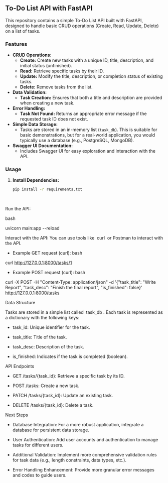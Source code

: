 
## To-Do List API with FastAPI

This repository contains a simple To-Do List API built with FastAPI, designed to handle basic CRUD operations (Create, Read, Update, Delete) on a list of tasks.

### Features

* **CRUD Operations:**
    * **Create:**  Create new tasks with a unique ID, title, description, and initial status (unfinished).
    * **Read:** Retrieve specific tasks by their ID.
    * **Update:**  Modify the title, description, or completion status of existing tasks.
    * **Delete:** Remove tasks from the list.
* **Data Validation:**
    * **Task Creation:** Ensures that both a title and description are provided when creating a new task.
* **Error Handling:**
    * **Task Not Found:** Returns an appropriate error message if the requested task ID does not exist. 
* **Simple Data Storage:**
    * Tasks are stored in an in-memory list (`task_db`). This is suitable for basic demonstrations, but for a real-world application, you would typically use a database (e.g., PostgreSQL, MongoDB).
* **Swagger UI Documentation:**
    * Includes Swagger UI for easy exploration and interaction with the API. 

### Usage

1. **Install Dependencies:**
   ```bash
   pip install -r requirements.txt
 
 
Run the API:
 
bash
  
uvicorn main:app --reload
 
 
Interact with the API:
You can use tools like  curl  or Postman to interact with the API.
 
 
- Example GET request (curl):
bash
  
curl http://127.0.0.1:8000/tasks/1 
 
 
- Example POST request (curl):
bash
  
curl -X POST -H "Content-Type: application/json" -d '{"task_title": "Write Report", "task_desc": "Finish the final report", "is_finished": false}' http://127.0.0.1:8000/tasks
 
 
Data Structure
 
Tasks are stored in a simple list called  task_db . Each task is represented as a dictionary with the following keys:
 
- task_id: Unique identifier for the task.
 
- task_title: Title of the task.
 
- task_desc: Description of the task.
 
- is_finished: Indicates if the task is completed (boolean).
 
API Endpoints
 
- GET /tasks/{task_id}: Retrieve a specific task by its ID.
 
- POST /tasks: Create a new task.
 
- PATCH /tasks/{task_id}: Update an existing task.
 
- DELETE /tasks/{task_id}: Delete a task.
 
Next Steps
 
- Database Integration: For a more robust application, integrate a database for persistent data storage.
 
- User Authentication: Add user accounts and authentication to manage tasks for different users.
 
- Additional Validation:  Implement more comprehensive validation rules for task data (e.g., length constraints, data types, etc.).
 
- Error Handling Enhancement:  Provide more granular error messages and codes to guide users.
 
